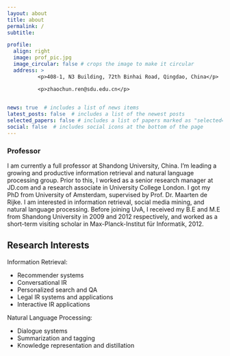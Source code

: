```yaml
---
layout: about
title: about
permalink: /
subtitle: 

profile:
  align: right
  image: prof_pic.jpg
  image_circular: false # crops the image to make it circular
  address: >
          <p>408-1, N3 Building, 72th Binhai Road, Qingdao, China</p>

          <p>zhaochun.ren@sdu.edu.cn</p>

          
news: true  # includes a list of news items
latest_posts: false  # includes a list of the newest posts
selected_papers: false # includes a list of papers marked as "selected={true}"
social: false  # includes social icons at the bottom of the page
---
```

### **Professor**

I am currently a full professor at Shandong University, China. I’m leading a growing and productive information retrieval and natural language processing group. Prior to this, I worked as a senior research manager at JD.com and a research associate in University College London. I got my PhD from University of Amsterdam, supervised by Prof. Dr. Maarten de Rijke. I am interested in information retrieval, social media mining, and natural language processing. Before joining UvA, I received my B.E and M.E from Shandong University in 2009 and 2012 respectively, and worked as a short-term visiting scholar in Max-Planck-Institut für Informatik, 2012.


## Research Interests

Information Retrieval:  
- Recommender systems  
- Conversational IR  
- Personalized search and QA  
- Legal IR systems and applications  
- Interactive IR applications  

Natural Language Processing:  
- Dialogue systems  
- Summarization and tagging  
- Knowledge representation and distillation  